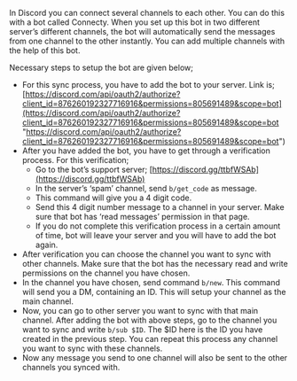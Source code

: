 In Discord you can connect several channels to each other. You can do this with a bot called Connecty. When you set up this bot in two different server’s different channels, the bot will automatically send the messages from one channel to the other instantly. You can add multiple channels with the help of this bot.

Necessary steps to setup the bot are given below;

-   For this sync process, you have to add the bot to your server. Link is; [https://discord.com/api/oauth2/authorize?client_id=876260192327716916&permissions=805691489&scope=bot](https://discord.com/api/oauth2/authorize?client_id=876260192327716916&permissions=805691489&scope=bot "https://discord.com/api/oauth2/authorize?client_id=876260192327716916&permissions=805691489&scope=bot")
-   After you have added the bot, you have to get through a verification process. For this verification;
    -   Go to the bot’s support server; [](https://discord.gg/ttbfWSAb)[https://discord.gg/ttbfWSAb](https://discord.gg/ttbfWSAb)
    -   In the server’s ‘spam’ channel, send `b/get_code` as message.
    -   This command will give you a 4 digit code.
    -   Send this 4 digit number message to a channel in your server. Make sure that bot has ‘read messages’ permission in that page.
    -   If you do not complete this verification process in a certain amount of time, bot will leave your server and you will have to add the bot again.
-   After verification you can choose the channel you want to sync with other channels. Make sure that the bot has the necessary read and write permissions on the channel you have chosen.
-   In the channel you have chosen, send command `b/new`. This command will send you a DM, containing an ID. This will setup your channel as the main channel.
-   Now, you can go to other server you want to sync with that main channel. After adding the bot with above steps, go to the channel you want to sync and write `b/sub $ID`. The $ID here is the ID you have created in the previous step. You can repeat this process any channel you want to sync with these channels.
-   Now any message you send to one channel will also be sent to the other channels you synced with.